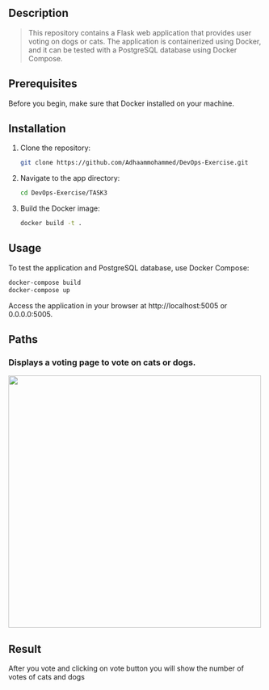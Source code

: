 ## Description

> This repository contains a Flask web application that provides user voting on dogs or cats. The application is containerized using Docker, and it can be tested with a PostgreSQL database using Docker Compose.

## Prerequisites

Before you begin, make sure that Docker installed on your machine.

## Installation

1. Clone the repository:

    ```bash
    git clone https://github.com/Adhaammohammed/DevOps-Exercise.git
    ```

2. Navigate to the app directory:

    ```bash
    cd DevOps-Exercise/TASK3
    ```
    
3. Build the Docker image:

    ```bash
    docker build -t .
    ```

## Usage

To test the application and PostgreSQL database, use Docker Compose:

```bash
docker-compose build
docker-compose up
```
Access the application in your browser at http://localhost:5005 or 0.0.0.0:5005.


## Paths

### Displays a voting page to vote on cats or dogs.

<img src="https://github.com/Adhaammohammed/DevOps-Exercise/assets/147430078/a3e37019-c9b0-414c-b56a-662f57929cec.png" width="500">

## Result
After you vote and clicking on vote button you will show the number of votes of cats and dogs


